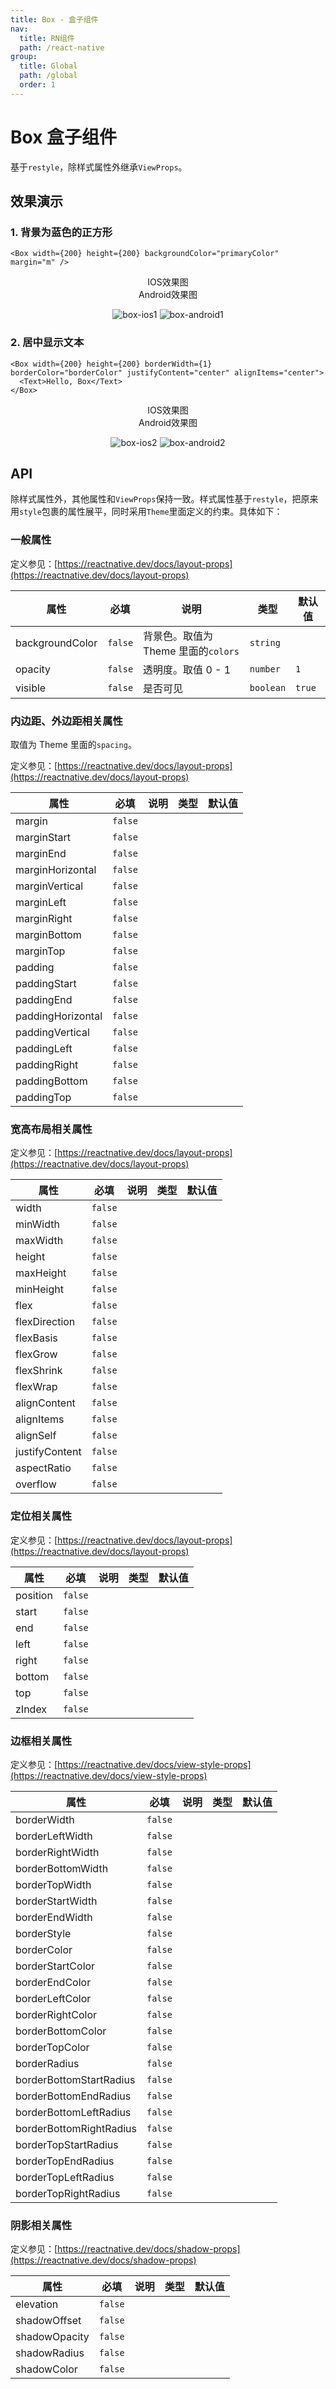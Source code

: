 ```yaml
---
title: Box - 盒子组件
nav:
  title: RN组件
  path: /react-native
group:
  title: Global
  path: /global
  order: 1
---
```


# Box 盒子组件

基于`restyle`，除样式属性外继承`ViewProps`。

## 效果演示

### 1. 背景为蓝色的正方形

```tsx | pure
<Box width={200} height={200} backgroundColor="primaryColor" margin="m" />
```

<center>
  <div style={{ display: 'flex', width: 750 }}>
    <div style={{ width: 375 }}>IOS效果图</div>
    <div style={{ width: 375 }}>Android效果图</div>
  </div>
</center>
<center>
  <figure>
    <img
      alt="box-ios1"
      src="https://td-dev-public.oss-cn-hangzhou.aliyuncs.com/maoyes-app/1607493786211498786.png"
      style={{ width: 375, marginRight: 10, border: "1px solid #ddd" }}
    />
    <img
      alt="box-android1"
      src="https://td-dev-public.oss-cn-hangzhou.aliyuncs.com/maoyes-app/1609141288367486660.png"
      style={{ width: 375, border: "1px solid #ddd" }}
    />
  </figure>
</center>

### 2. 居中显示文本

```tsx | pure
<Box width={200} height={200} borderWidth={1} borderColor="borderColor" justifyContent="center" alignItems="center">
  <Text>Hello, Box</Text>
</Box>
```

<center>
  <div style={{ display: 'flex', width: 750 }}>
    <div style={{ width: 375 }}>IOS效果图</div>
    <div style={{ width: 375 }}>Android效果图</div>
  </div>
</center>
<center>
  <figure>
    <img
      alt="box-ios2"
      src="https://td-dev-public.oss-cn-hangzhou.aliyuncs.com/maoyes-app/1607493903256997162.png"
      style={{ width: 375, marginRight: 10, border: "1px solid #ddd" }}
    />
    <img
      alt="box-android2"
      src="https://td-dev-public.oss-cn-hangzhou.aliyuncs.com/maoyes-app/1609141295118070763.png"
      style={{ width: 375, border: "1px solid #ddd" }}
    />
  </figure>
</center>

## API

除样式属性外，其他属性和`ViewProps`保持一致。样式属性基于`restyle`，把原来用`style`包裹的属性展平，同时采用`Theme`里面定义的约束。具体如下：

### 一般属性

定义参见：[https://reactnative.dev/docs/layout-props](https://reactnative.dev/docs/layout-props)

| 属性            | 必填    | 说明                                | 类型      | 默认值 |
| --------------- | ------- | ----------------------------------- | --------- | ------ |
| backgroundColor | `false` | 背景色。取值为 Theme 里面的`colors` | `string`  |        |
| opacity         | `false` | 透明度。取值 0 - 1                  | `number`  | `1`    |
| visible         | `false` | 是否可见                            | `boolean` | `true` |

### 内边距、外边距相关属性

取值为 Theme 里面的`spacing`。

定义参见：[https://reactnative.dev/docs/layout-props](https://reactnative.dev/docs/layout-props)

| 属性              | 必填    | 说明 | 类型 | 默认值 |
| ----------------- | ------- | ---- | ---- | ------ |
| margin            | `false` |      |      |        |
| marginStart       | `false` |      |      |        |
| marginEnd         | `false` |      |      |        |
| marginHorizontal  | `false` |      |      |        |
| marginVertical    | `false` |      |      |        |
| marginLeft        | `false` |      |      |        |
| marginRight       | `false` |      |      |        |
| marginBottom      | `false` |      |      |        |
| marginTop         | `false` |      |      |        |
| padding           | `false` |      |      |        |
| paddingStart      | `false` |      |      |        |
| paddingEnd        | `false` |      |      |        |
| paddingHorizontal | `false` |      |      |        |
| paddingVertical   | `false` |      |      |        |
| paddingLeft       | `false` |      |      |        |
| paddingRight      | `false` |      |      |        |
| paddingBottom     | `false` |      |      |        |
| paddingTop        | `false` |      |      |        |

### 宽高布局相关属性

定义参见：[https://reactnative.dev/docs/layout-props](https://reactnative.dev/docs/layout-props)

| 属性           | 必填    | 说明 | 类型 | 默认值 |
| -------------- | ------- | ---- | ---- | ------ |
| width          | `false` |      |      |        |
| minWidth       | `false` |      |      |        |
| maxWidth       | `false` |      |      |        |
| height         | `false` |      |      |        |
| maxHeight      | `false` |      |      |        |
| minHeight      | `false` |      |      |        |
| flex           | `false` |      |      |        |
| flexDirection  | `false` |      |      |        |
| flexBasis      | `false` |      |      |        |
| flexGrow       | `false` |      |      |        |
| flexShrink     | `false` |      |      |        |
| flexWrap       | `false` |      |      |        |
| alignContent   | `false` |      |      |        |
| alignItems     | `false` |      |      |        |
| alignSelf      | `false` |      |      |        |
| justifyContent | `false` |      |      |        |
| aspectRatio    | `false` |      |      |        |
| overflow       | `false` |      |      |        |

### 定位相关属性

定义参见：[https://reactnative.dev/docs/layout-props](https://reactnative.dev/docs/layout-props)

| 属性     | 必填    | 说明 | 类型 | 默认值 |
| -------- | ------- | ---- | ---- | ------ |
| position | `false` |      |      |        |
| start    | `false` |      |      |        |
| end      | `false` |      |      |        |
| left     | `false` |      |      |        |
| right    | `false` |      |      |        |
| bottom   | `false` |      |      |        |
| top      | `false` |      |      |        |
| zIndex   | `false` |      |      |        |

### 边框相关属性

定义参见：[https://reactnative.dev/docs/view-style-props](https://reactnative.dev/docs/view-style-props)

| 属性                    | 必填    | 说明 | 类型 | 默认值 |
| ----------------------- | ------- | ---- | ---- | ------ |
| borderWidth             | `false` |      |      |        |
| borderLeftWidth         | `false` |      |      |        |
| borderRightWidth        | `false` |      |      |        |
| borderBottomWidth       | `false` |      |      |        |
| borderTopWidth          | `false` |      |      |        |
| borderStartWidth        | `false` |      |      |        |
| borderEndWidth          | `false` |      |      |        |
| borderStyle             | `false` |      |      |        |
| borderColor             | `false` |      |      |        |
| borderStartColor        | `false` |      |      |        |
| borderEndColor          | `false` |      |      |        |
| borderLeftColor         | `false` |      |      |        |
| borderRightColor        | `false` |      |      |        |
| borderBottomColor       | `false` |      |      |        |
| borderTopColor          | `false` |      |      |        |
| borderRadius            | `false` |      |      |        |
| borderBottomStartRadius | `false` |      |      |        |
| borderBottomEndRadius   | `false` |      |      |        |
| borderBottomLeftRadius  | `false` |      |      |        |
| borderBottomRightRadius | `false` |      |      |        |
| borderTopStartRadius    | `false` |      |      |        |
| borderTopEndRadius      | `false` |      |      |        |
| borderTopLeftRadius     | `false` |      |      |        |
| borderTopRightRadius    | `false` |      |      |        |

### 阴影相关属性

定义参见：[https://reactnative.dev/docs/shadow-props](https://reactnative.dev/docs/shadow-props)

| 属性          | 必填    | 说明 | 类型 | 默认值 |
| ------------- | ------- | ---- | ---- | ------ |
| elevation     | `false` |      |      |        |
| shadowOffset  | `false` |      |      |        |
| shadowOpacity | `false` |      |      |        |
| shadowRadius  | `false` |      |      |        |
| shadowColor   | `false` |      |      |        |
